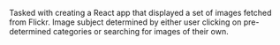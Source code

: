 Tasked with creating a React app that displayed a set of images fetched from Flickr. Image subject determined by either user clicking on pre-determined categories or searching for images of their own.
